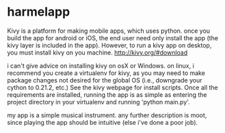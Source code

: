 # harmelapp

Kivy is a platform for making mobile apps, which uses python.  once you build the app for android or iOS, the end user need only install the app (the kivy layer is included in the app).  However, to run a kivy app on desktop, you must install kivy on you machine.  http://kivy.org/#download

i can't give advice on installing kivy on osX or Windows.  on linux, i recommend you create a virtualenv for kivy, as you may need to make package changes not desired for the global OS (i.e., downgrade your cython to 0.21.2, etc.)  See the kivy webpage for install scripts.  Once all the requirements are installed, running the app is as simple as entering the project directory in your virtualenv and running 'python main.py'.

my app is a simple musical instrument.  any further description is moot, since playing the app should be intuitive (else i've done a poor job).


